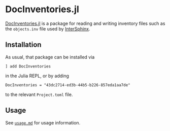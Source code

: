 # DocInventories.jl

[DocInventories.jl](https://github.com/JuliaDocs/DocInventories.jl#readme) is a package for reading and writing inventory files such as the `objects.inv` file used by [InterSphinx](https://www.sphinx-doc.org/en/master/usage/extensions/intersphinx.html).

## Installation

As usual, that package can be installed via

```
] add DocInventories
```

in the Julia REPL, or by adding

```
DocInventories = "43dc2714-ed3b-44b5-b226-857eda1aa7de"
```

to the relevant `Project.toml` file.


## Usage

See [`usage.md`](docs/src/usage.md) for usage information.
